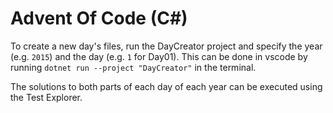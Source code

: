 # Advent Of Code (C#)

To create a new day's files, run the DayCreator project and specify the year (e.g. `2015`) and the day (e.g. `1` for Day01). This can be done in vscode by running `dotnet run --project "DayCreator"` in the terminal.

The solutions to both parts of each day of each year can be executed using the Test Explorer.
